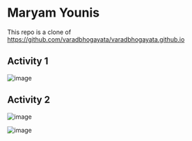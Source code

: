 # Maryam Younis

This repo is a clone of https://github.com/varadbhogayata/varadbhogayata.github.io

## Activity 1

![image](https://github.com/maryamyounis/maryamyounis.github.io/assets/102765727/f3f48c49-c927-4f8a-81fe-f6398f42cfb5)


## Activity 2

![image](https://github.com/maryamyounis/maryamyounis.github.io/assets/102765727/f729ef6e-c8ec-4300-8969-a391a59213f3)

![image](https://github.com/maryamyounis/maryamyounis.github.io/assets/102765727/bd077c36-5ce5-45db-8dc0-416bd93243aa)

